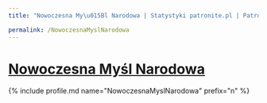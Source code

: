 ```yaml
---
title: "Nowoczesna My\u015Bl Narodowa | Statystyki patronite.pl | Patromierz"

permalink: /NowoczesnaMyslNarodowa
---
```


# [Nowoczesna Myśl Narodowa](https://patronite.pl/NowoczesnaMyslNarodowa)

{% include profile.md name="NowoczesnaMyslNarodowa" prefix="n" %}
